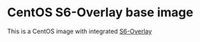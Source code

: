 # CentOS S6-Overlay base image

This is a CentOS image with integrated [S6-Overlay](https://github.com/just-containers/s6-overlay)

